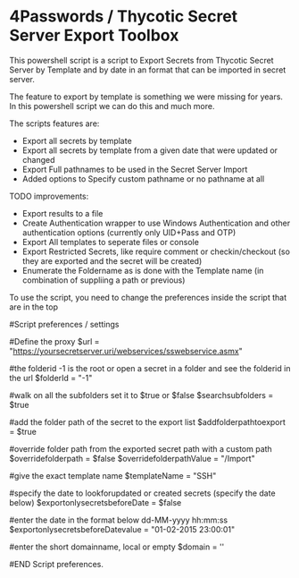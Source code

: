 # 4Passwords / Thycotic Secret Server Export Toolbox

This powershell script is a script to Export Secrets from Thycotic Secret Server by Template and by date in an format that can be imported in secret server.

The feature to export by template is something we were missing for years. In this powershell script we can do this and much more.

The scripts features are:

- Export all secrets by template
- Export all secrets by template from a given date that were updated or changed
- Export Full pathnames to be used in the Secret Server Import
- Added options to Specify custom pathname or no pathname at all

TODO improvements:

- Export results to a file
- Create Authentication wrapper to use Windows Authentication and other authentication options (currently only UID+Pass and OTP)
- Export All templates to seperate files or console
- Export Restricted Secrets, like require comment or checkin/checkout (so they are exported and the secret will be created)
- Enumerate the Foldername as is done with the Template name (in combination of suppliing a path or previous)

To use the script, you need to change the preferences inside the script that are in the top

#Script preferences / settings

#Define the proxy
$url = "https://yoursecretserver.uri/webservices/sswebservice.asmx"

#the folderid -1 is the root or open a secret in a folder and see the folderid in the url
$folderId = "-1"

#walk on all the subfolders set it to $true or $false
$searchsubfolders = $true

#add the folder path of the secret to the export list
$addfolderpathtoexport = $true

#override folder path from the exported secret path with a custom path
$overridefolderpath = $false
$overridefolderpathValue = "/Import"

#give the exact template name
$templateName = "SSH"

#specify the date to lookforupdated or created secrets (specify the date below)
$exportonlysecretsbeforeDate = $false

#enter the date in the format below dd-MM-yyyy hh:mm:ss
$exportonlysecretsbeforeDatevalue = "01-02-2015 23:00:01"

#enter the short domainname, local or empty
$domain = ''

#END Script preferences.


